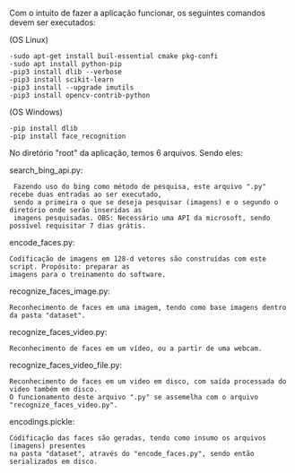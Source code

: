 Com o intuito de fazer a aplicação funcionar, os seguintes comandos devem ser executados: 

(OS Linux)
	
	-sudo apt-get install buil-essential cmake pkg-confi
	-sudo apt install python-pip
	-pip3 install dlib --verbose
	-pip3 install scikit-learn
	-pip3 install --upgrade imutils
	-pip3 install opencv-contrib-python
	
(OS Windows)
	
	-pip install dlib
	-pip install face_recognition
	
No diretório "root" da aplicação, temos 6 arquivos. Sendo eles:

search_bing_api.py: 
        
     Fazendo uso do bing como método de pesquisa, este arquivo ".py" recebe duas entradas ao ser executado, 
     sendo a primeira o que se deseja pesquisar (imagens) e o segundo o diretório onde serão inseridas as 
     imagens pesquisadas. OBS: Necessário uma API da microsoft, sendo possível requisitar 7 dias grátis.
    
encode_faces.py: 	
    
    Codificação de imagens em 128-d vetores são construídas com este script. Propósito: preparar as 
    imagens para o treinamento do software.

recognize_faces_image.py:
        
    Reconhecimento de faces em uma imagem, tendo como base imagens dentro da pasta "dataset".

recognize_faces_video.py: 

    Reconhecimento de faces em um vídeo, ou a partir de uma webcam.

recognize_faces_video_file.py: 

    Reconhecimento de faces em um video em disco, com saída processada do video também em disco. 
    O funcionamento deste arquivo ".py" se assemelha com o arquivo "recognize_faces_video.py".

encodings.pickle: 

    Códificação das faces são geradas, tendo como insumo os arquivos (imagens) presentes
    na pasta "dataset", através do "encode_faces.py", sendo então serializados em disco.
		

